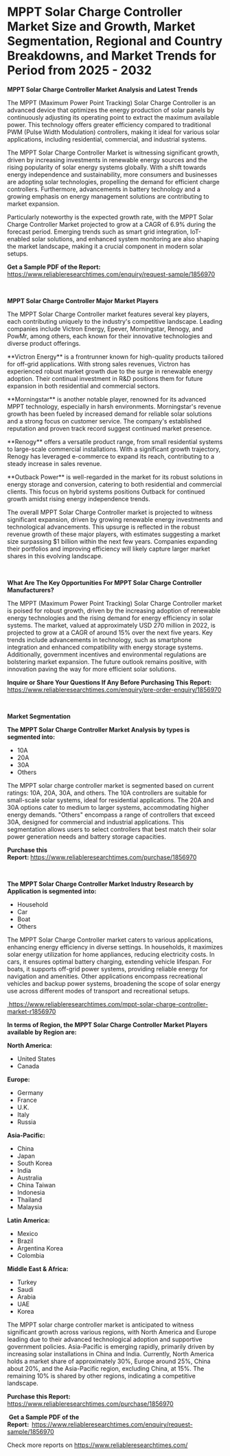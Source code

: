 <p><h1>MPPT Solar Charge Controller Market Size and Growth, Market Segmentation, Regional and Country Breakdowns, and Market Trends for Period from 2025 -  2032</h1></p><p><strong>MPPT Solar Charge Controller Market Analysis and Latest Trends</strong></p>
<p><p>The MPPT (Maximum Power Point Tracking) Solar Charge Controller is an advanced device that optimizes the energy production of solar panels by continuously adjusting its operating point to extract the maximum available power. This technology offers greater efficiency compared to traditional PWM (Pulse Width Modulation) controllers, making it ideal for various solar applications, including residential, commercial, and industrial systems. </p><p>The MPPT Solar Charge Controller Market is witnessing significant growth, driven by increasing investments in renewable energy sources and the rising popularity of solar energy systems globally. With a shift towards energy independence and sustainability, more consumers and businesses are adopting solar technologies, propelling the demand for efficient charge controllers. Furthermore, advancements in battery technology and a growing emphasis on energy management solutions are contributing to market expansion. </p><p>Particularly noteworthy is the expected growth rate, with the MPPT Solar Charge Controller Market projected to grow at a CAGR of 6.9% during the forecast period. Emerging trends such as smart grid integration, IoT-enabled solar solutions, and enhanced system monitoring are also shaping the market landscape, making it a crucial component in modern solar setups.</p></p>
<p><strong>Get a Sample PDF of the Report:&nbsp;</strong> <a href="https://www.reliableresearchtimes.com/enquiry/request-sample/1856970?utm_campaign=3565&utm_medium=2&utm_source=Github&utm_content=ia&utm_term=07042025&utm_id=mppt-solar-charge-controller">https://www.reliableresearchtimes.com/enquiry/request-sample/1856970</a></p>
<p>&nbsp;</p>
<p><strong>MPPT Solar Charge Controller Major Market Players</strong></p>
<p><p>The MPPT Solar Charge Controller market features several key players, each contributing uniquely to the industry's competitive landscape. Leading companies include Victron Energy, Epever, Morningstar, Renogy, and PowMr, among others, each known for their innovative technologies and diverse product offerings.</p><p>**Victron Energy** is a frontrunner known for high-quality products tailored for off-grid applications. With strong sales revenues, Victron has experienced robust market growth due to the surge in renewable energy adoption. Their continual investment in R&D positions them for future expansion in both residential and commercial sectors.</p><p>**Morningstar** is another notable player, renowned for its advanced MPPT technology, especially in harsh environments. Morningstar's revenue growth has been fueled by increased demand for reliable solar solutions and a strong focus on customer service. The company's established reputation and proven track record suggest continued market presence.</p><p>**Renogy** offers a versatile product range, from small residential systems to large-scale commercial installations. With a significant growth trajectory, Renogy has leveraged e-commerce to expand its reach, contributing to a steady increase in sales revenue.</p><p>**Outback Power** is well-regarded in the market for its robust solutions in energy storage and conversion, catering to both residential and commercial clients. This focus on hybrid systems positions Outback for continued growth amidst rising energy independence trends.</p><p>The overall MPPT Solar Charge Controller market is projected to witness significant expansion, driven by growing renewable energy investments and technological advancements. This upsurge is reflected in the robust revenue growth of these major players, with estimates suggesting a market size surpassing $1 billion within the next few years. Companies expanding their portfolios and improving efficiency will likely capture larger market shares in this evolving landscape.</p></p>
<p>&nbsp;</p>
<p><strong>What Are The Key Opportunities For MPPT Solar Charge Controller Manufacturers?</strong></p>
<p><p>The MPPT (Maximum Power Point Tracking) Solar Charge Controller market is poised for robust growth, driven by the increasing adoption of renewable energy technologies and the rising demand for energy efficiency in solar systems. The market, valued at approximately USD 270 million in 2022, is projected to grow at a CAGR of around 15% over the next five years. Key trends include advancements in technology, such as smartphone integration and enhanced compatibility with energy storage systems. Additionally, government incentives and environmental regulations are bolstering market expansion. The future outlook remains positive, with innovation paving the way for more efficient solar solutions.</p></p>
<p><strong>Inquire or Share Your Questions If Any Before Purchasing This Report:</strong> <a href="https://www.reliableresearchtimes.com/enquiry/pre-order-enquiry/1856970?utm_campaign=3565&utm_medium=2&utm_source=Github&utm_content=ia&utm_term=07042025&utm_id=mppt-solar-charge-controller">https://www.reliableresearchtimes.com/enquiry/pre-order-enquiry/1856970</a></p>
<p>&nbsp;</p>
<p><strong>Market Segmentation</strong></p>
<p><strong>The MPPT Solar Charge Controller Market Analysis by types is segmented into:</strong></p>
<p><ul><li>10A</li><li>20A</li><li>30A</li><li>Others</li></ul></p>
<p><p>The MPPT solar charge controller market is segmented based on current ratings: 10A, 20A, 30A, and others. The 10A controllers are suitable for small-scale solar systems, ideal for residential applications. The 20A and 30A options cater to medium to larger systems, accommodating higher energy demands. "Others" encompass a range of controllers that exceed 30A, designed for commercial and industrial applications. This segmentation allows users to select controllers that best match their solar power generation needs and battery storage capacities.</p></p>
<p><strong>Purchase this Report:&nbsp;</strong><a href="https://www.reliableresearchtimes.com/purchase/1856970?utm_campaign=3565&utm_medium=2&utm_source=Github&utm_content=ia&utm_term=07042025&utm_id=mppt-solar-charge-controller">https://www.reliableresearchtimes.com/purchase/1856970</a></p>
<p>&nbsp;</p>
<p><strong>The MPPT Solar Charge Controller Market Industry Research by Application is segmented into:</strong></p>
<p><ul><li>Household</li><li>Car</li><li>Boat</li><li>Others</li></ul></p>
<p><p>The MPPT Solar Charge Controller market caters to various applications, enhancing energy efficiency in diverse settings. In households, it maximizes solar energy utilization for home appliances, reducing electricity costs. In cars, it ensures optimal battery charging, extending vehicle lifespan. For boats, it supports off-grid power systems, providing reliable energy for navigation and amenities. Other applications encompass recreational vehicles and backup power systems, broadening the scope of solar energy use across different modes of transport and recreational setups.</p></p>
<p><a href="https://www.reliableresearchtimes.com/mppt-solar-charge-controller-market-r1856970?utm_campaign=3565&utm_medium=2&utm_source=Github&utm_content=ia&utm_term=07042025&utm_id=mppt-solar-charge-controller">&nbsp;https://www.reliableresearchtimes.com/mppt-solar-charge-controller-market-r1856970</a></p>
<p><strong>In terms of Region, the MPPT Solar Charge Controller Market Players available by Region are:</strong></p>
<p>
    <p> <strong> North America: </strong>
        <ul>
            <li>United States</li>
            <li>Canada</li>
        </ul>
        </p> 
    <p> <strong> Europe: </strong>
        <ul>
            <li>Germany</li>
            <li>France</li>
            <li>U.K.</li>
            <li>Italy</li>
            <li>Russia</li>
        </ul>
        </p> 
    <p> <strong> Asia-Pacific: </strong>
        <ul>
            <li>China</li>
            <li>Japan</li>
            <li>South Korea</li>
            <li>India</li>
            <li>Australia</li>
            <li>China Taiwan</li>
            <li>Indonesia</li>
            <li>Thailand</li>
            <li>Malaysia</li>
        </ul>
        </p> 
    <p> <strong> Latin America: </strong>
        <ul>
            <li>Mexico</li>
            <li>Brazil</li>
            <li>Argentina Korea</li>
            <li>Colombia</li>
        </ul>
        </p> 
    <p> <strong> Middle East & Africa: </strong>
        <ul>
            <li>Turkey</li>
            <li>Saudi</li>
            <li>Arabia</li>
            <li>UAE</li>
            <li>Korea</li>
        </ul>
    </p>
    </p>
<p><p>The MPPT solar charge controller market is anticipated to witness significant growth across various regions, with North America and Europe leading due to their advanced technological adoption and supportive government policies. Asia-Pacific is emerging rapidly, primarily driven by increasing solar installations in China and India. Currently, North America holds a market share of approximately 30%, Europe around 25%, China about 20%, and the Asia-Pacific region, excluding China, at 15%. The remaining 10% is shared by other regions, indicating a competitive landscape.</p></p>
<p><strong>Purchase this Report: </strong><a href="https://www.reliableresearchtimes.com/purchase/1856970?utm_campaign=3565&utm_medium=2&utm_source=Github&utm_content=ia&utm_term=07042025&utm_id=mppt-solar-charge-controller">https://www.reliableresearchtimes.com/purchase/1856970</a></p>
<p>&nbsp;<strong>Get a Sample PDF of the Report:&nbsp;&nbsp;</strong><a href="https://www.reliableresearchtimes.com/enquiry/request-sample/1856970?utm_campaign=3565&utm_medium=2&utm_source=Github&utm_content=ia&utm_term=07042025&utm_id=mppt-solar-charge-controller">https://www.reliableresearchtimes.com/enquiry/request-sample/1856970</a></p>
<p><strong></strong></p>
<p>Check more reports on <a href="https://www.reliableresearchtimes.com/?utm_campaign=3565&utm_medium=2&utm_source=Github&utm_content=ia&utm_term=07042025&utm_id=mppt-solar-charge-controller">https://www.reliableresearchtimes.com/</a></p>